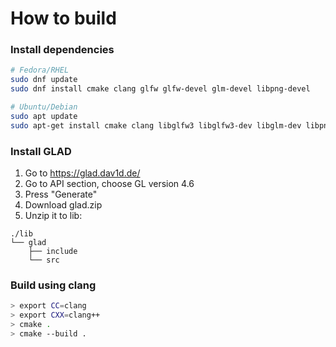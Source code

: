 # How to build

### Install dependencies

```bash
# Fedora/RHEL
sudo dnf update
sudo dnf install cmake clang glfw glfw-devel glm-devel libpng-devel

# Ubuntu/Debian
sudo apt update
sudo apt-get install cmake clang libglfw3 libglfw3-dev libglm-dev libpng-dev
```

### Install GLAD

1. Go to https://glad.dav1d.de/
2. Go to API section, choose GL version 4.6
3. Press "Generate"
4. Download glad.zip 
5. Unzip it to lib:

```
./lib
└── glad
    ├── include
    └── src
```

### Build using clang

```bash
> export CC=clang
> export CXX=clang++
> cmake .
> cmake --build .
```
